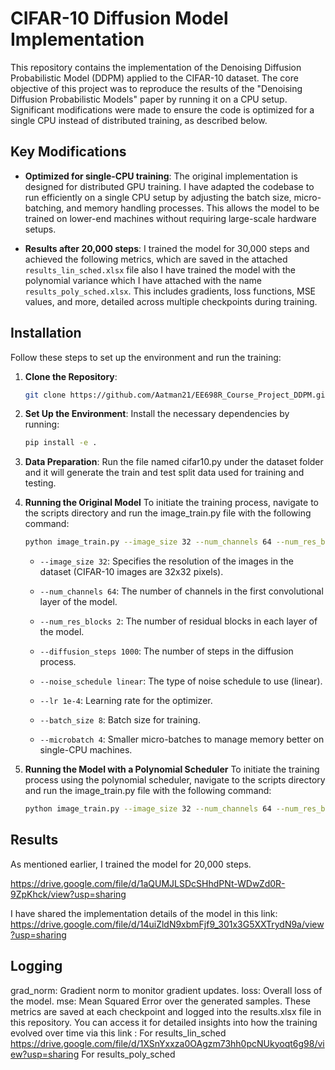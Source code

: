 # CIFAR-10 Diffusion Model Implementation

This repository contains the implementation of the Denoising Diffusion Probabilistic Model (DDPM) applied to the CIFAR-10 dataset. The core objective of this project was to reproduce the results of the "Denoising Diffusion Probabilistic Models" paper by running it on a CPU setup. Significant modifications were made to ensure the code is optimized for a single CPU instead of distributed training, as described below.

## Key Modifications

- **Optimized for single-CPU training**: The original implementation is designed for distributed GPU training. I have adapted the codebase to run efficiently on a single CPU setup by adjusting the batch size, micro-batching, and memory handling processes. This allows the model to be trained on lower-end machines without requiring large-scale hardware setups.
  
- **Results after 20,000 steps**: I trained the model for 30,000 steps and achieved the following metrics, which are saved in the attached `results_lin_sched.xlsx` file also I have trained the model with the polynomial variance which I have attached with the name `results_poly_sched.xlsx`. This includes gradients, loss functions, MSE values, and more, detailed across multiple checkpoints during training.

## Installation

Follow these steps to set up the environment and run the training:

1. **Clone the Repository**:
   ```bash
   git clone https://github.com/Aatman21/EE698R_Course_Project_DDPM.git

2. **Set Up the Environment**: 
    Install the necessary dependencies by running:
    ```bash
    pip install -e .

3. **Data Preparation**:
    Run the file named cifar10.py under the dataset folder and it will generate the train and test split data used for training and testing.

4. **Running the Original Model**
    To initiate the training process, navigate to the scripts directory and run the image_train.py file with the following command:
    ```bash
    python image_train.py --image_size 32 --num_channels 64 --num_res_blocks 2 --diffusion_steps 1000 --noise_schedule linear --lr 1e-4 --batch_size 8 --microbatch 4
    ```

    - `--image_size 32`: Specifies the resolution of the images in the dataset (CIFAR-10 images are 32x32 pixels).

    - `--num_channels 64`: The number of channels in the first convolutional layer of the model.

    - `--num_res_blocks 2`: The number of residual blocks in each layer of the model.

    - `--diffusion_steps 1000`: The number of steps in the diffusion process.

    - `--noise_schedule linear`: The type of noise schedule to use (linear).

    - `--lr 1e-4`: Learning rate for the optimizer.

    - `--batch_size 8`: Batch size for training.

    - `--microbatch 4`: Smaller micro-batches to manage memory better on single-CPU machines.

5. **Running the Model with a Polynomial Scheduler** 
    To initiate the training process using the polynomial scheduler, navigate to the scripts directory and run the image_train.py file with the following command:
    ``` bash
    python image_train.py --image_size 32 --num_channels 64 --num_res_blocks 2 --diffusion_steps 1000 --noise_schedule polynomial --lr 1e-4 --batch_size 8 --microbatch 4
    ````


## Results
As mentioned earlier, I trained the model for 20,000 steps.

https://drive.google.com/file/d/1aQUMJLSDcSHhdPNt-WDwZd0R-9ZpKhck/view?usp=sharing

I have shared the implementation details of the model in this link: 
https://drive.google.com/file/d/14uiZldN9xbmFjf9_301x3G5XXTrydN9a/view?usp=sharing

## Logging
grad_norm: Gradient norm to monitor gradient updates.
loss: Overall loss of the model.
mse: Mean Squared Error over the generated samples.
These metrics are saved at each checkpoint and logged into the results.xlsx file in this repository. You can access it for detailed insights into how the training evolved over time via this link : 
For results_lin_sched
https://drive.google.com/file/d/1XSnYxxza0OAgzm73hh0pcNUkyoqt6g98/view?usp=sharing
For results_poly_sched




